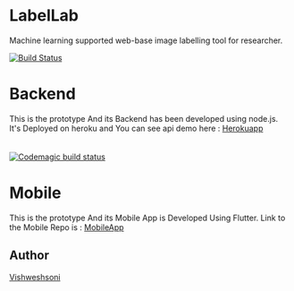 
# LabelLab
Machine learning supported web-base image labelling tool for researcher. 

[![Build Status](https://travis-ci.org/vishweshsoni/LabelLab.svg?branch=master)](https://travis-ci.org/vishweshsoni/LabelLab)
# Backend
This is the prototype And its Backend has been developed using node.js.<br>
It's Deployed on heroku and You can see api demo here : <a href="https://radiant-harbor-82820.herokuapp.com/animal">Herokuapp</a>
<br><br><br>
[![Codemagic build status](https://api.codemagic.io/apps/5c98eb5b6023d0001e22037c/5c98eb5b6023d0001e22037b/status_badge.svg)](https://codemagic.io/apps/5c98eb5b6023d0001e22037c/5c98eb5b6023d0001e22037b/latest_build)

# Mobile
This is the prototype And its Mobile App is Developed Using Flutter.
Link to the Mobile Repo is : <a href="https://github.com/vishweshsoni/testing">MobileApp</a> 

## Author

[Vishweshsoni](http://github.com/vishweshsoni)

